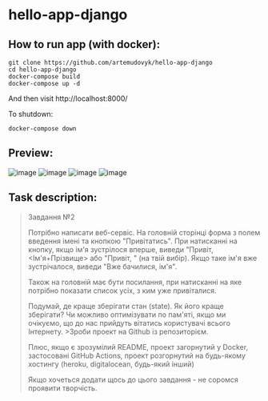 # hello-app-django

## How to run app (with docker):
```
git clone https://github.com/artemudovyk/hello-app-django
cd hello-app-django
docker-compose build
docker-compose up -d
```
And then visit http://localhost:8000/


To shutdown:
```
docker-compose down
```

## Preview:

![image](https://user-images.githubusercontent.com/58283675/148697676-7b13f5a3-bd5d-4e1b-ace0-6a6a13585c94.png)
![image](https://user-images.githubusercontent.com/58283675/148697662-2a115351-ef62-4434-bd45-f0211fc4a2dd.png)
![image](https://user-images.githubusercontent.com/58283675/148697808-c5bd158f-366c-4695-a631-ff6b7ca611ec.png)
![image](https://user-images.githubusercontent.com/58283675/148697812-de9b24ce-81f6-48d0-becf-91307f115f72.png)



## Task description:
>Завдання №2
>
>Потрібно написати веб-сервіс. На головній сторінці форма з полем введення імені та кнопкою "Привітатись". При натисканні на кнопку, якщо ім'я зустрілося вперше, виведи "Привіт, <Ім'я+Прізвище> або "Привіт, <email>" (на твій вибір). Якщо таке ім'я вже зустрічалося, виведи "Вже бачилися, ім'я".
>
>Також на головній має бути посилання, при натисканні на яке потрібно показати список усіх, з ким уже привіталися.
>
>Подумай, де краще зберігати стан (state). Як його краще зберігати? Чи можливо оптимізувати по пам'яті, якщо ми очікуємо, що до нас прийдуть вітатись користувачі всього Інтернету. >Зроби проект на Github із репозиторієм.
>
>Плюс, якщо є зрозумілий README, проект загорнутий у Docker, застосовані GitHub Actions, проект розгорнутий на будь-якому хостингу (heroku, digitalocean, будь-який інший)
>
>Якщо хочеться додати щось до цього завдання - не соромся проявити творчість.
